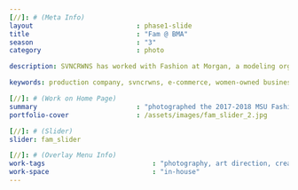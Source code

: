 ```yaml
---
[//]: # (Meta Info)
layout                          : phase1-slide
title 					        : "Fam @ BMA"
season				            : "3"
category						: photo

description: SVNCRWNS has worked with Fashion at Morgan, a modeling organization at Morgan State University, for several years as an advisor for their fall and spring fashion shows.

keywords: production company, svncrwns, e-commerce, women-owned businesses, creative team, consulting, business operations, launch my brand, manage my brand, photography, videography, special projects

[//]: # (Work on Home Page)
summary                         : "photographed the 2017-2018 MSU Fashion at Morgan Executive Board"
portfolio-cover					: /assets/images/fam_slider_2.jpg

[//]: # (Slider)
slider: fam_slider

[//]: # (Overlay Menu Info)
work-tags 							: "photography, art direction, creative direction, producing"
work-space 							: "in-house"
---
```

